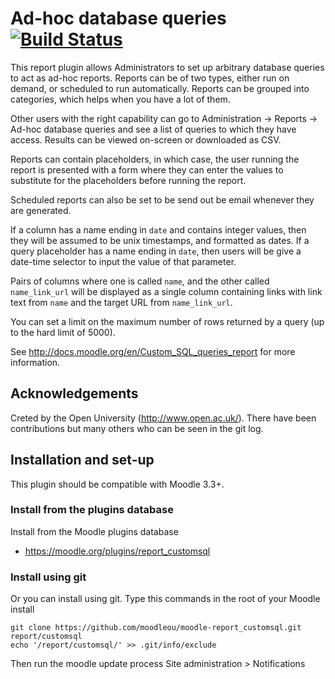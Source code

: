 # Ad-hoc database queries [![Build Status](https://travis-ci.com/moodleou/moodle-report_customsql.svg?branch=master)](https://travis-ci.com/moodleou/moodle-report_customsql)

This report plugin allows Administrators to set up arbitrary database queries
to act as ad-hoc reports. Reports can be of two types, either run on demand,
or scheduled to run automatically. Reports can be grouped into categories,
which helps when you have a lot of them.

Other users with the right capability can go to Administration -> Reports ->
Ad-hoc database queries and see a list of queries to which they have access.
Results can be viewed on-screen or downloaded as CSV.

Reports can contain placeholders, in which case, the user running the report is
presented with a form where they can enter the values to substitute for the
placeholders before running the report.

Scheduled reports can also be set to be send out be email whenever they are
generated.

If a column has a name ending in `date` and contains integer values, then they
will be assumed to be unix timestamps, and formatted as dates. If a query
placeholder has a name ending in `date`, then users will be give a date-time
selector to input the value of that parameter.

Pairs of columns where one is called `name`, and the other called `name_link_url`
will be displayed as a single column containing links with link text from
`name` and the target URL from `name_link_url`.

You can set a limit on the maximum number of rows returned by a query
(up to the hard limit of 5000).

See http://docs.moodle.org/en/Custom_SQL_queries_report for more information.


## Acknowledgements

Creted by the Open University (http://www.open.ac.uk/). There have been contributions
but many others who can be seen in the git log.


## Installation and set-up

This plugin should be compatible with Moodle 3.3+.

### Install from the plugins database

Install from the Moodle plugins database
* https://moodle.org/plugins/report_customsql

### Install using git

Or you can install using git. Type this commands in the root of your Moodle install

    git clone https://github.com/moodleou/moodle-report_customsql.git report/customsql
    echo '/report/customsql/' >> .git/info/exclude

Then run the moodle update process
Site administration > Notifications
